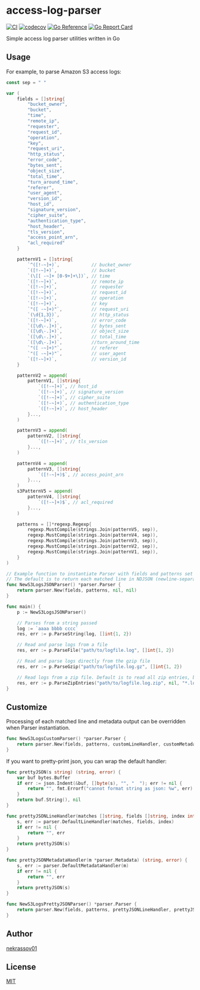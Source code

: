 access-log-parser
=================

[![CI](https://github.com/nekrassov01/access-log-parser/actions/workflows/test.yml/badge.svg?branch=main)](https://github.com/nekrassov01/access-log-parser/actions/workflows/test.yml)
[![codecov](https://codecov.io/gh/nekrassov01/access-log-parser/graph/badge.svg?token=RIV62CQILM)](https://codecov.io/gh/nekrassov01/access-log-parser)
[![Go Reference](https://pkg.go.dev/badge/github.com/nekrassov01/access-log-parser.svg)](https://pkg.go.dev/github.com/nekrassov01/access-log-parser)
[![Go Report Card](https://goreportcard.com/badge/github.com/nekrassov01/access-log-parser)](https://goreportcard.com/report/github.com/nekrassov01/access-log-parser)

Simple access log parser utilities written in Go

Usage
-----

For example, to parse Amazon S3 access logs:

```go
const sep = " "

var (
	fields = []string{
		"bucket_owner",
		"bucket",
		"time",
		"remote_ip",
		"requester",
		"request_id",
		"operation",
		"key",
		"request_uri",
		"http_status",
		"error_code",
		"bytes_sent",
		"object_size",
		"total_time",
		"turn_around_time",
		"referer",
		"user_agent",
		"version_id",
		"host_id",
		"signature_version",
		"cipher_suite",
		"authentication_type",
		"host_header",
		"tls_version",
		"access_point_arn",
		"acl_required"
	}

	patternV1 = []string{
		`^([!-~]+)`,            // bucket_owner
		`([!-~]+)`,             // bucket
		`(\[[ -~]+ [0-9+]+\])`, // time
		`([!-~]+)`,             // remote_ip
		`([!-~]+)`,             // requester
		`([!-~]+)`,             // request_id
		`([!-~]+)`,             // operation
		`([!-~]+)`,             // key
		`"([ -~]+)"`,           // request_uri
		`(\d{1,3})`,            // http_status
		`([!-~]+)`,             // error_code
		`([\d\-.]+)`,           // bytes_sent
		`([\d\-.]+)`,           // object_size
		`([\d\-.]+)`,           // total_time
		`([\d\-.]+)`,           //turn_around_time
		`"([ -~]+)"`,           // referer
		`"([ -~]+)"`,           // user_agent
		`([!-~]+)`,             // version_id
	}

	patternV2 = append(
		patternV1, []string{
			`([!-~]+)`, // host_id
			`([!-~]+)`, // signature_version
			`([!-~]+)`, // cipher_suite
			`([!-~]+)`, // authentication_type
			`([!-~]+)`, // host_header
		}...,
	)

	patternV3 = append(
		patternV2, []string{
			`([!-~]+)`, // tls_version
		}...,
	)

	patternV4 = append(
		patternV3, []string{
			`([!-~]+)$`, // access_point_arn
		}...,
	)
	s3PatternV5 = append(
		patternV4, []string{
			`([!-~]+)$`, // acl_required
		}...,
	)

	patterns = []*regexp.Regexp{
		regexp.MustCompile(strings.Join(patternV5, sep)),
		regexp.MustCompile(strings.Join(patternV4, sep)),
		regexp.MustCompile(strings.Join(patternV3, sep)),
		regexp.MustCompile(strings.Join(patternV2, sep)),
		regexp.MustCompile(strings.Join(patternV1, sep)),
	}
)

// Example function to instantiate Parser with fields and patterns set
// The default is to return each matched line in NDJSON (newline-separated JSON) format
func NewS3LogsJSONParser() *parser.Parser {
	return parser.New(fields, patterns, nil, nil)
}

func main() {
	p := NewS3LogsJSONParser()

	// Parses from a string passed
	log := `aaaa bbbb cccc`
	res, err := p.ParseString(log, []int{1, 2})

	// Read and parse logs from a file
	res, err := p.ParseFile("path/to/logfile.log", []int{1, 2})

	// Read and parse logs directly from the gzip file
	res, err := p.ParseGzip("path/to/logfile.log.gz", []int{1, 2})

	// Read logs from a zip file. Default is to read all zip entries, but glob patterns can be applied
	res, err := p.ParseZipEntries("path/to/logfile.log.zip", nil, "*.log")
}
```

Customize
---------

Processing of each matched line and metadata output can be overridden when Parser instantiation.

```go
func NewS3LogsCustomParser() *parser.Parser {
	return parser.New(fields, patterns, customLineHandler, customMetadataHandler)
}
```

If you want to pretty-print json, you can wrap the default handler:

```go
func prettyJSON(s string) (string, error) {
	var buf bytes.Buffer
	if err := json.Indent(&buf, []byte(s), "", "  "); err != nil {
		return "", fmt.Errorf("cannot format string as json: %w", err)
	}
	return buf.String(), nil
}

func prettyJSONLineHandler(matches []string, fields []string, index int) (string, error) {
	s, err := parser.DefaultLineHandler(matches, fields, index)
	if err != nil {
		return "", err
	}
	return prettyJSON(s)
}

func prettyJSONMetadataHandler(m *parser.Metadata) (string, error) {
	s, err := parser.DefaultMetadataHandler(m)
	if err != nil {
		return "", err
	}
	return prettyJSON(s)
}

func NewS3LogsPrettyJSONParser() *parser.Parser {
	return parser.New(fields, patterns, prettyJSONLineHandler, prettyJSONMetadataHandler)
}
```

Author
------

[nekrassov01](https://github.com/nekrassov01)

License
-------

[MIT](https://github.com/nekrassov01/access-log-parser/blob/main/LICENSE)
